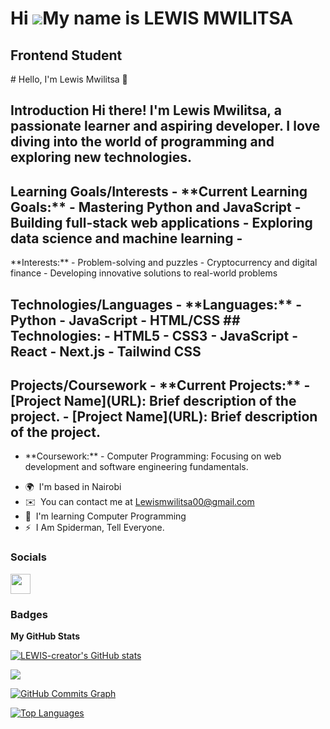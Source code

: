 Hi ![](https://user-images.githubusercontent.com/18350557/176309783-0785949b-9127-417c-8b55-ab5a4333674e.gif)My name is LEWIS MWILITSA
======================================================================================================================================

Frontend Student
----------------

\# Hello, I'm Lewis Mwilitsa 👋 
## Introduction Hi there! I'm Lewis Mwilitsa, a passionate learner and aspiring developer. I love diving into the world of programming and exploring new technologies. 
## Learning Goals/Interests - \*\*Current Learning Goals:\*\* - Mastering Python and JavaScript - Building full-stack web applications - Exploring data science and machine learning - 
\*\*Interests:\*\* - Problem-solving and puzzles - Cryptocurrency and digital finance - Developing innovative solutions to real-world problems 
## Technologies/Languages - \*\*Languages:\*\* - Python - JavaScript - HTML/CSS ## Technologies: - HTML5 - CSS3 - JavaScript - React - Next.js - Tailwind CSS 
## Projects/Coursework - \*\*Current Projects:\*\* - \[Project Name\](URL): Brief description of the project. - \[Project Name\](URL): Brief description of the project. 
- \*\*Coursework:\*\* - Computer Programming: Focusing on web development and software engineering fundamentals.

* 🌍  I'm based in Nairobi
* ✉️  You can contact me at [Lewismwilitsa00@gmail.com](mailto:Lewismwilitsa00@gmail.com)
* 🧠  I'm learning Computer Programming
* ⚡  I Am Spiderman, Tell Everyone.


### Socials

<p align="left"> <a href="https://www.github.com/LEWIS-creator" target="_blank" rel="noreferrer"> <picture> <source media="(prefers-color-scheme: dark)" srcset="https://raw.githubusercontent.com/danielcranney/readme-generator/main/public/icons/socials/github-dark.svg" /> <source media="(prefers-color-scheme: light)" srcset="https://raw.githubusercontent.com/danielcranney/readme-generator/main/public/icons/socials/github.svg" /> <img src="https://raw.githubusercontent.com/danielcranney/readme-generator/main/public/icons/socials/github.svg" width="32" height="32" /> </picture> </a></p>

### Badges

<b>My GitHub Stats</b>

<a href="http://www.github.com/LEWIS-creator"><img src="https://github-readme-stats.vercel.app/api?username=LEWIS-creator&show_icons=true&hide=&count_private=true&title_color=0891b2&text_color=ffffff&icon_color=0891b2&bg_color=1c1917&hide_border=true&show_icons=true" alt="LEWIS-creator's GitHub stats" /></a>

<a href="http://www.github.com/LEWIS-creator"><img src="https://github-readme-streak-stats.herokuapp.com/?user=LEWIS-creator&stroke=ffffff&background=1c1917&ring=0891b2&fire=0891b2&currStreakNum=ffffff&currStreakLabel=0891b2&sideNums=ffffff&sideLabels=ffffff&dates=ffffff&hide_border=true" /></a>

<a href="http://www.github.com/LEWIS-creator"><img src="https://github-readme-activity-graph.cyclic.app/graph?username=LEWIS-creator&bg_color=1c1917&color=ffffff&line=0891b2&point=ffffff&area_color=1c1917&area=true&hide_border=true&custom_title=GitHub%20Commits%20Graph" alt="GitHub Commits Graph" /></a>

<a href="https://github.com/LEWIS-creator" align="left"><img src="https://github-readme-stats.vercel.app/api/top-langs/?username=LEWIS-creator&langs_count=10&title_color=0891b2&text_color=ffffff&icon_color=0891b2&bg_color=1c1917&hide_border=true&locale=en&custom_title=Top%20%Languages" alt="Top Languages" /></a>
